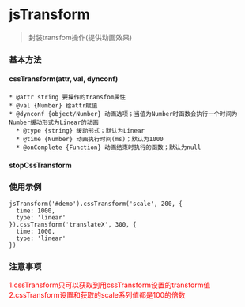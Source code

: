 # jsTransform
> 封装transfom操作(提供动画效果)

### 基本方法
  #### cssTransform(attr, val, dynconf)
    * @attr string 要操作的transfom属性 
    * @val {Number} 给attr赋值
    * @dynconf {object/Number} 动画选项；当值为Number时函数会执行一个时间为Number缓动形式为Linear的动画
      * @type {string} 缓动形式；默认为Linear 
      * @time {Number} 动画执行时间(ms)；默认为1000
      * @onComplete {Function} 动画结束时执行的函数；默认为null 
 
 
  #### stopCssTransform
 
 
### 使用示例
```
jsTransform('#demo').cssTransform('scale', 200, {
  time: 1000,
  type: 'linear'
}).cssTransform('translateX', 300, {
  time: 1000,
  type: 'linear'
})
```

### 注意事项
<font color=red>1.cssTransform只可以获取到用cssTransform设置的transform值</font> 
<font color=red>2.cssTransform设置和获取的scale系列值都是100的倍数</font> 

